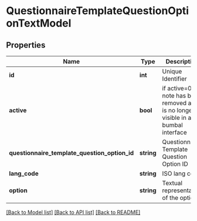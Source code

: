 # QuestionnaireTemplateQuestionOptionTextModel

## Properties
Name | Type | Description | Notes
------------ | ------------- | ------------- | -------------
**id** | **int** | Unique Identifier | [optional] 
**active** | **bool** | if active&#x3D;0: note has been removed and is no longer visible in any bumbal interface | [optional] 
**questionnaire_template_question_option_id** | **string** | Questionnaire Template Question Option ID | [optional] 
**lang_code** | **string** | ISO lang code | [optional] 
**option** | **string** | Textual representation of the option | [optional] 

[[Back to Model list]](../README.md#documentation-for-models) [[Back to API list]](../README.md#documentation-for-api-endpoints) [[Back to README]](../README.md)


